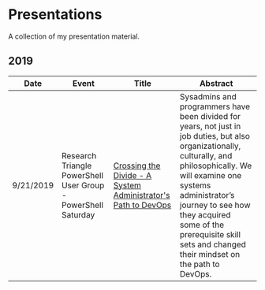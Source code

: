 # Presentations

A collection of my presentation material.

## 2019

| Date | Event | Title | Abstract |
|---|------------------------------------------------------------|---|---|
| 9/21/2019 | Research Triangle PowerShell User Group - PowerShell Saturday | [Crossing the Divide - A System Administrator's Path to DevOps][1] | Sysadmins and programmers have been divided for years, not just in job duties, but also organizationally, culturally, and philosophically. We will examine one systems administrator’s journey to see how they acquired some of the prerequisite skill sets and changed their mindset on the path to DevOps. |

[1]:2019/RTPSUG-PSSaturday/SysadminPathToDevOps.pptx
